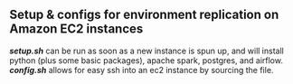 ## Setup & configs for environment replication on Amazon EC2 instances
***setup.sh*** can be run as soon as a new instance is spun up, and will install python (plus some basic packages), apache spark, postgres, and airflow.
***config.sh*** allows for easy ssh into an ec2 instance by sourcing the file. 

